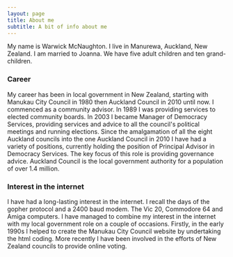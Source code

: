 ```yaml
---
layout: page
title: About me
subtitle: A bit of info about me
---
```


My name is Warwick McNaughton. I live in Manurewa, Auckland, New Zealand. I am married to Joanna. We have five adult children and ten grand-children.

### Career
My career has been in local government in New Zealand, starting with Manukau City Council in 1980 then Auckland Council in 2010 until now.  I commenced as a community advisor.  In 1989 I was providing services to elected community boards.  In 2003 I became Manager of Democracy Services, providing services and advice to all the council's political meetings and running elections.  Since the amalgamation of all the eight Auckland councils into the one Auckland Council in 2010 I have had a variety of positions, currently holding the position of Principal Advisor in Democracy Services.  The key focus of this role is providing governance advice. Auckland Council is the local government authority for a population of over 1.4 million.

### Interest in the internet
I have had a long-lasting interest in the internet.  I recall the days of the gopher protocol and a 2400 baud modem. The Vic 20, Commodore 64 and Amiga computers. I have managed to combine my interest in the internet with my local government role on a couple of occasions. Firstly, in the early 1990s I helped to create the Manukau City Council website by undertaking the html coding.  More recently I have been involved in the efforts of New Zealand councils to provide online voting. 

